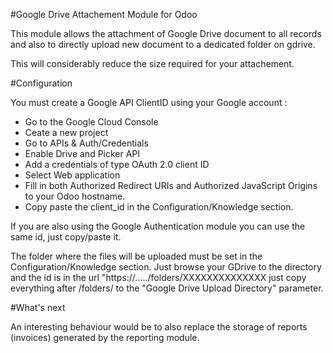 #Google Drive Attachement Module for Odoo

This module allows the attachment of Google Drive document to all records and
also to directly upload new document to a dedicated folder on gdrive.

This will considerably reduce the size required for your attachement.

#Configuration

You must create a Google API ClientID using your Google account :
- Go to the Google Cloud Console
- Ceate a new project
- Go to APIs & Auth/Credentials
- Enable Drive and Picker API
- Add a credentials of type OAuth 2.0 client ID
- Select Web application 
- Fill in both Authorized Redirect URIs and Authorized JavaScript Origins to your Odoo hostname.
- Copy paste the client_id in the Configuration/Knowledge section. 

If you are also using the Google Authentication module you can use the same id, just 
copy/paste it.

The folder where the files will be uploaded must be set in the 
Configuration/Knowledge section. Just browse your GDrive to the directory and
the id is in the url "https://...../folders/XXXXXXXXXXXXXX just copy everything
after /folders/ to the "Google Drive Upload Directory" parameter.

#What's next

An interesting behaviour would be to also replace the storage of reports
(invoices) generated by the reporting module.
